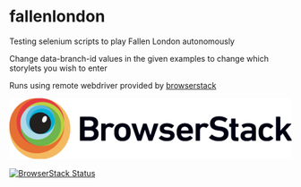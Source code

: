 # fallenlondon

Testing selenium scripts to play Fallen London autonomously

Change data-branch-id values in the given examples to change which storylets you wish to enter

Runs using remote webdriver provided by [browserstack](http://www.browserstack.com)

![BrowserStack logo](https://github.com/samueldashadrach/fallenlondon/blob/master/Browserstack-logo%402x.png)

[![BrowserStack Status](https://www.browserstack.com/automate/badge.svg?badge_key=cWJreEF4aEppb1F1OEtRL2tZRnVtOGxkbEx1U2szMUU2WUZzZGxDRkpjWT0tLUJsd2lEZjFISktBaUxwdlN5SHpZM0E9PQ==--d3295f243b3cb9a7036b2d16eeee28ba6f432c6a)](https://www.browserstack.com/automate/public-build/cWJreEF4aEppb1F1OEtRL2tZRnVtOGxkbEx1U2szMUU2WUZzZGxDRkpjWT0tLUJsd2lEZjFISktBaUxwdlN5SHpZM0E9PQ==--d3295f243b3cb9a7036b2d16eeee28ba6f432c6a)
